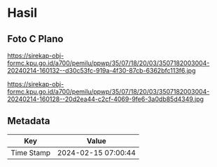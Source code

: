 # Hasil

## Foto C Plano

https://sirekap-obj-formc.kpu.go.id/a700/pemilu/ppwp/35/07/18/20/03/3507182003004-20240214-160132--d30c53fc-919a-4f30-87cb-6362bfc113f6.jpg

https://sirekap-obj-formc.kpu.go.id/a700/pemilu/ppwp/35/07/18/20/03/3507182003004-20240214-160128--20d2ea44-c2cf-4069-9fe6-3a0db85d4349.jpg


## Metadata

| Key        | Value               |
| ---------- | ------------------- |
| Time Stamp | 2024-02-15 07:00:44 |




